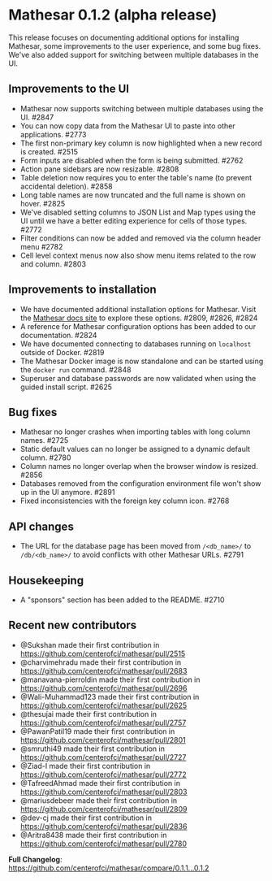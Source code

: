 # Mathesar 0.1.2 (alpha release)

This release focuses on documenting additional options for installing Mathesar, some improvements to the user experience, and some bug fixes. We've also added support for switching between multiple databases in the UI.

## Improvements to the UI
- Mathesar now supports switching between multiple databases using the UI. #2847
- You can now copy data from the Mathesar UI to paste into other applications. #2773
- The first non-primary key column is now highlighted when a new record is created. #2515
- Form inputs are disabled when the form is being submitted. #2762
- Action pane sidebars are now resizable. #2808
- Table deletion now requires you to enter the table's name (to prevent accidental deletion). #2858 
- Long table names are now truncated and the full name is shown on hover. #2825
- We've disabled setting columns to JSON List and Map types using the UI until we have a better editing experience for cells of those types. #2772
- Filter conditions can now be added and removed via the column header menu #2782
- Cell level context menus now also show menu items related to the row and column. #2803

## Improvements to installation
- We have documented additional installation options for Mathesar. Visit the [Mathesar docs site](https://docs.mathesar.org/) to explore these options. #2809, #2826, #2824
- A reference for Mathesar configuration options has been added to our documentation. #2824
- We have documented connecting to databases running on `localhost` outside of Docker. #2819
- The Mathesar Docker image is now standalone and can be started using the `docker run` command. #2848
- Superuser and database passwords are now validated when using the guided install script. #2625

## Bug fixes
- Mathesar no longer crashes when importing tables with long column names. #2725
- Static default values can no longer be assigned to a dynamic default column. #2780
- Column names no longer overlap when the browser window is resized. #2856
- Databases removed from the configuration environment file won't show up in the UI anymore. #2891
- Fixed inconsistencies with the foreign key column icon. #2768

## API changes
- The URL for the database page has been moved from `/<db_name>/` to `/db/<db_name>/` to avoid conflicts with other Mathesar URLs. #2791 

## Housekeeping
- A "sponsors" section has been added to the README. #2710

## Recent new contributors

* @Sukshan made their first contribution in https://github.com/centerofci/mathesar/pull/2515
* @charvimehradu made their first contribution in https://github.com/centerofci/mathesar/pull/2683
* @manavana-pierroldin made their first contribution in https://github.com/centerofci/mathesar/pull/2696
* @Wali-Muhammad123 made their first contribution in https://github.com/centerofci/mathesar/pull/2625
* @thesujai made their first contribution in https://github.com/centerofci/mathesar/pull/2757
* @PawanPatil19 made their first contribution in https://github.com/centerofci/mathesar/pull/2801
* @smruthi49 made their first contribution in https://github.com/centerofci/mathesar/pull/2727
* @Ziad-I made their first contribution in https://github.com/centerofci/mathesar/pull/2772
* @TafreedAhmad made their first contribution in https://github.com/centerofci/mathesar/pull/2803
* @mariusdebeer made their first contribution in https://github.com/centerofci/mathesar/pull/2809
* @dev-cj made their first contribution in https://github.com/centerofci/mathesar/pull/2836
* @Aritra8438 made their first contribution in https://github.com/centerofci/mathesar/pull/2780

**Full Changelog**: https://github.com/centerofci/mathesar/compare/0.1.1...0.1.2